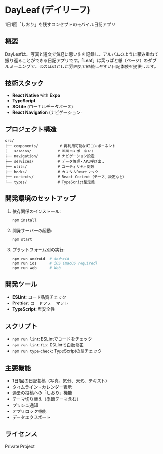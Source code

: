 # DayLeaf (デイリーフ)

1日1回「しおり」を残すコンセプトのモバイル日記アプリ

## 概要

DayLeafは、写真と短文で気軽に思い出を記録し、アルバムのように積み重ねて振り返ることができる日記アプリです。「Leaf」は葉っぱと紙（ページ）のダブルミーニングで、ほのぼのとした雰囲気で継続しやすい日記体験を提供します。

## 技術スタック

- **React Native** with **Expo**
- **TypeScript**
- **SQLite** (ローカルデータベース)
- **React Navigation** (ナビゲーション)

## プロジェクト構造

```
src/
├── components/          # 再利用可能なUIコンポーネント
├── screens/            # 画面コンポーネント
├── navigation/         # ナビゲーション設定
├── services/           # データ管理・API呼び出し
├── utils/              # ユーティリティ関数
├── hooks/              # カスタムReactフック
├── contexts/           # React Context（テーマ、設定など）
└── types/              # TypeScript型定義
```

## 開発環境のセットアップ

1. 依存関係のインストール:
   ```bash
   npm install
   ```

2. 開発サーバーの起動:
   ```bash
   npm start
   ```

3. プラットフォーム別の実行:
   ```bash
   npm run android  # Android
   npm run ios      # iOS (macOS required)
   npm run web      # Web
   ```

## 開発ツール

- **ESLint**: コード品質チェック
- **Prettier**: コードフォーマット
- **TypeScript**: 型安全性

## スクリプト

- `npm run lint`: ESLintでコードをチェック
- `npm run lint:fix`: ESLintで自動修正
- `npm run type-check`: TypeScriptの型チェック

## 主要機能

- 1日1回の日記投稿（写真、気分、天気、テキスト）
- タイムライン・カレンダー表示
- 過去の投稿への「しおり」機能
- テーマ切り替え（季節テーマ含む）
- プッシュ通知
- アプリロック機能
- データエクスポート

## ライセンス

Private Project